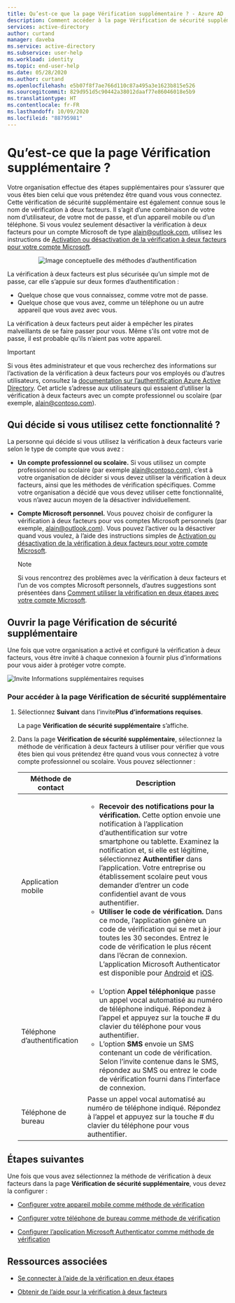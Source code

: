 ```yaml
---
title: Qu’est-ce que la page Vérification supplémentaire ? - Azure AD
description: Comment accéder à la page Vérification de sécurité supplémentaire pour la vérification à deux facteurs
services: active-directory
author: curtand
manager: daveba
ms.service: active-directory
ms.subservice: user-help
ms.workload: identity
ms.topic: end-user-help
ms.date: 05/28/2020
ms.author: curtand
ms.openlocfilehash: e5b07f8f7ae766d110c87a495a3e1623b815e526
ms.sourcegitcommit: 829d951d5c90442a38012daaf77e86046018e5b9
ms.translationtype: HT
ms.contentlocale: fr-FR
ms.lasthandoff: 10/09/2020
ms.locfileid: "88795981"
---
```

# <a name="what-is-the-additional-verification-page"></a>Qu’est-ce que la page Vérification supplémentaire ?

Votre organisation effectue des étapes supplémentaires pour s’assurer que vous êtes bien celui que vous prétendez être quand vous vous connectez. Cette vérification de sécurité supplémentaire est également connue sous le nom de vérification à deux facteurs. Il s’agit d’une combinaison de votre nom d’utilisateur, de votre mot de passe, et d’un appareil mobile ou d’un téléphone. Si vous voulez seulement désactiver la vérification à deux facteurs pour un compte Microsoft de type alain@outlook.com, utilisez les instructions de [Activation ou désactivation de la vérification à deux facteurs pour votre compte Microsoft](https://support.microsoft.com/help/4028586/microsoft-account-turning-two-step-verification-on-or-off).

<center>

![Image conceptuelle des méthodes d’authentification](../authentication/media/concept-mfa-howitworks/methods.png)</center>

La vérification à deux facteurs est plus sécurisée qu’un simple mot de passe, car elle s’appuie sur deux formes d’authentification :

- Quelque chose que vous connaissez, comme votre mot de passe.
- Quelque chose que vous avez, comme un téléphone ou un autre appareil que vous avez avec vous.

La vérification à deux facteurs peut aider à empêcher les pirates malveillants de se faire passer pour vous. Même s’ils ont votre mot de passe, il est probable qu’ils n’aient pas votre appareil.

>[!Important]
>Si vous êtes administrateur et que vous recherchez des informations sur l’activation de la vérification à deux facteurs pour vos employés ou d’autres utilisateurs, consultez la [documentation sur l’authentification Azure Active Directory](../authentication/index.yml). Cet article s’adresse aux utilisateurs qui essaient d’utiliser la vérification à deux facteurs avec un compte professionnel ou scolaire (par exemple, alain@contoso.com).

## <a name="who-decides-if-you-use-this-feature"></a>Qui décide si vous utilisez cette fonctionnalité ?

La personne qui décide si vous utilisez la vérification à deux facteurs varie selon le type de compte que vous avez :

- **Un compte professionnel ou scolaire.** Si vous utilisez un compte professionnel ou scolaire (par exemple alain@contoso.com), c’est à votre organisation de décider si vous devez utiliser la vérification à deux facteurs, ainsi que les méthodes de vérification spécifiques. Comme votre organisation a décidé que vous devez utiliser cette fonctionnalité, vous n’avez aucun moyen de la désactiver individuellement.

- **Compte Microsoft personnel.** Vous pouvez choisir de configurer la vérification à deux facteurs pour vos comptes Microsoft personnels (par exemple, alain@outlook.com). Vous pouvez l’activer ou la désactiver quand vous voulez, à l’aide des instructions simples de [Activation ou désactivation de la vérification à deux facteurs pour votre compte Microsoft](https://support.microsoft.com/help/4028586/microsoft-account-turning-two-step-verification-on-or-off).

    >[!Note]
    >Si vous rencontrez des problèmes avec la vérification à deux facteurs et l’un de vos comptes Microsoft personnels, d’autres suggestions sont présentées dans [Comment utiliser la vérification en deux étapes avec votre compte Microsoft](https://support.microsoft.com/help/12408/microsoft-account-how-to-use-two-step-verification).

## <a name="open-the-additional-security-verification-page"></a>Ouvrir la page Vérification de sécurité supplémentaire

Une fois que votre organisation a activé et configuré la vérification à deux facteurs, vous être invité à chaque connexion à fournir plus d’informations pour vous aider à protéger votre compte.

![Invite Informations supplémentaires requises](media/multi-factor-authentication-verification-methods/multi-factor-authentication-initial-prompt.png)

### <a name="to-access-the-additional-security-verification-page"></a>Pour accéder à la page Vérification de sécurité supplémentaire

1. Sélectionnez **Suivant** dans l’invite**Plus d’informations requises**.

    La page **Vérification de sécurité supplémentaire** s’affiche.

2. Dans la page **Vérification de sécurité supplémentaire**, sélectionnez la méthode de vérification à deux facteurs à utiliser pour vérifier que vous êtes bien qui vous prétendez être quand vous vous connectez à votre compte professionnel ou scolaire. Vous pouvez sélectionner :

    | Méthode de contact | Description |
    | --- | --- |
    | Application mobile | <ul><li>**Recevoir des notifications pour la vérification.** Cette option envoie une notification à l’application d’authentification sur votre smartphone ou tablette. Examinez la notification et, si elle est légitime, sélectionnez **Authentifier** dans l’application. Votre entreprise ou établissement scolaire peut vous demander d’entrer un code confidentiel avant de vous authentifier.</li><li>**Utiliser le code de vérification.** Dans ce mode, l’application génère un code de vérification qui se met à jour toutes les 30 secondes. Entrez le code de vérification le plus récent dans l’écran de connexion.<br>L’application Microsoft Authenticator est disponible pour [Android](https://go.microsoft.com/fwlink/?linkid=866594) et [iOS](https://go.microsoft.com/fwlink/?linkid=866594).</li></ul> |
    | Téléphone d’authentification | <ul><li>L’option **Appel téléphonique** passe un appel vocal automatisé au numéro de téléphone indiqué. Répondez à l’appel et appuyez sur la touche # du clavier du téléphone pour vous authentifier.</li><li>L’option **SMS** envoie un SMS contenant un code de vérification. Selon l’invite contenue dans le SMS, répondez au SMS ou entrez le code de vérification fourni dans l’interface de connexion.</li></ul> |
    | Téléphone de bureau | Passe un appel vocal automatisé au numéro de téléphone indiqué. Répondez à l’appel et appuyez sur la touche # du clavier du téléphone pour vous authentifier. |

## <a name="next-steps"></a>Étapes suivantes

Une fois que vous avez sélectionnez la méthode de vérification à deux facteurs dans la page **Vérification de sécurité supplémentaire**, vous devez la configurer :

- [Configurer votre appareil mobile comme méthode de vérification](multi-factor-authentication-setup-phone-number.md)

- [Configurer votre téléphone de bureau comme méthode de vérification](multi-factor-authentication-setup-office-phone.md)

- [Configurer l’application Microsoft Authenticator comme méthode de vérification](multi-factor-authentication-setup-auth-app.md)

## <a name="related-resources"></a>Ressources associées

- [Se connecter à l’aide de la vérification en deux étapes](multi-factor-authentication-end-user-signin.md)

- [Obtenir de l’aide pour la vérification à deux facteurs](multi-factor-authentication-end-user-troubleshoot.md)